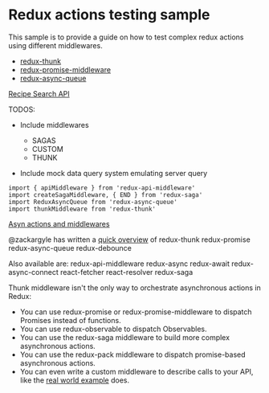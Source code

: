 # Redux actions testing sample

This sample is to provide a guide on how to test complex redux actions using different middlewares.

- [redux-thunk](https://github.com/gaearon/redux-thunk)
- [redux-promise-middleware](https://github.com/pburtchaell/redux-promise-middleware)
- [redux-async-queue](https://github.com/zackargyle/redux-async-queue)

[Recipe Search API](https://developer.edamam.com/edamam-docs-recipe-api)

TODOS:
- Include middlewares
    - SAGAS
    - CUSTOM
    - THUNK

- Include mock data query system emulating server query

```
import { apiMiddleware } from 'redux-api-middleware'
import createSagaMiddleware, { END } from 'redux-saga'
import ReduxAsyncQueue from 'redux-async-queue'
import thunkMiddleware from 'redux-thunk'
```

[Asyn actions and middlewares](https://medium.com/@jtbennett/asynchronous-actions-in-redux-8412cf92a26f)

@zackargyle has written a [quick overview](https://medium.com/netscape/advanced-redux-action-types-d5a71ed44e16) of
redux-thunk
redux-promise
redux-async-queue
redux-debounce


Also available are:
redux-api-middleware
redux-async
redux-await
redux-async-connect
react-fetcher
react-resolver
redux-saga


Thunk middleware isn't the only way to orchestrate asynchronous actions in Redux:
- You can use redux-promise or redux-promise-middleware to dispatch Promises instead of functions.
- You can use redux-observable to dispatch Observables.
- You can use the redux-saga middleware to build more complex asynchronous actions.
- You can use the redux-pack middleware to dispatch promise-based asynchronous actions.
- You can even write a custom middleware to describe calls to your API, like the [real world example](https://redux.js.org/introduction/examples#real-world) does.


